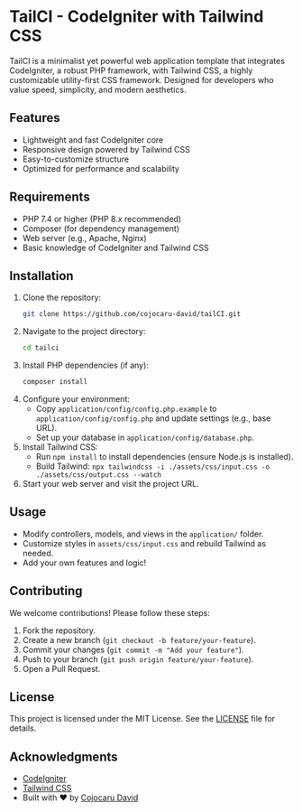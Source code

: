 # TailCI - CodeIgniter with Tailwind CSS

TailCI is a minimalist yet powerful web application template that integrates CodeIgniter, a robust PHP framework, with Tailwind CSS, a highly customizable utility-first CSS framework. Designed for developers who value speed, simplicity, and modern aesthetics.

## Features

- Lightweight and fast CodeIgniter core
- Responsive design powered by Tailwind CSS
- Easy-to-customize structure
- Optimized for performance and scalability

## Requirements

- PHP 7.4 or higher (PHP 8.x recommended)
- Composer (for dependency management)
- Web server (e.g., Apache, Nginx)
- Basic knowledge of CodeIgniter and Tailwind CSS

## Installation

1. Clone the repository:
   ```bash
   git clone https://github.com/cojocaru-david/tailCI.git
   ```
2. Navigate to the project directory:
   ```bash
   cd tailci
   ```
3. Install PHP dependencies (if any):
   ```bash
   composer install
   ```
4. Configure your environment:
   - Copy `application/config/config.php.example` to `application/config/config.php` and update settings (e.g., base URL).
   - Set up your database in `application/config/database.php`.
5. Install Tailwind CSS:
   - Run `npm install` to install dependencies (ensure Node.js is installed).
   - Build Tailwind: `npx tailwindcss -i ./assets/css/input.css -o ./assets/css/output.css --watch`
6. Start your web server and visit the project URL.

## Usage

- Modify controllers, models, and views in the `application/` folder.
- Customize styles in `assets/css/input.css` and rebuild Tailwind as needed.
- Add your own features and logic!

## Contributing

We welcome contributions! Please follow these steps:

1. Fork the repository.
2. Create a new branch (`git checkout -b feature/your-feature`).
3. Commit your changes (`git commit -m "Add your feature"`).
4. Push to your branch (`git push origin feature/your-feature`).
5. Open a Pull Request.

## License

This project is licensed under the MIT License. See the [LICENSE](LICENSE) file for details.

## Acknowledgments

- [CodeIgniter](https://codeigniter.com)
- [Tailwind CSS](https://tailwindcss.com)
- Built with ❤️ by [Cojocaru David](https://github.com/cojocaru-david)
